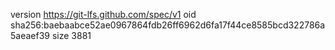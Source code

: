version https://git-lfs.github.com/spec/v1
oid sha256:baebaabce52ae0967864fdb26ff6962d6fa17f44ce8585bcd322786a5aeaef39
size 3881

